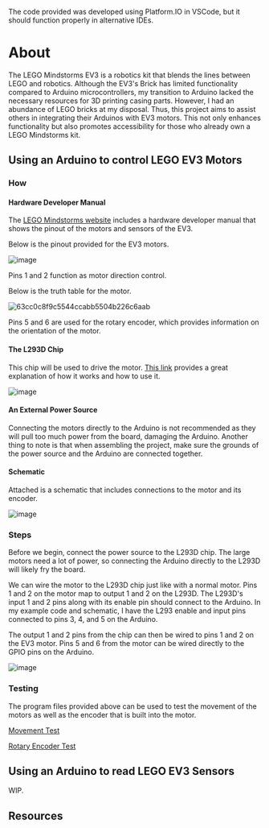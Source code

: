 The code provided was developed using Platform.IO in VSCode, but it should function properly in alternative IDEs.

# About

The LEGO Mindstorms EV3 is a robotics kit that blends the lines between LEGO and robotics. Although the EV3's Brick has limited functionality compared to Arduino microcontrollers, my transition to Arduino lacked the necessary resources for 3D printing casing parts. However, I had an abundance of LEGO bricks at my disposal. Thus, this project aims to assist others in integrating their Arduinos with EV3 motors. This not only enhances functionality but also promotes accessibility for those who already own a LEGO Mindstorms kit.

## Using an Arduino to control LEGO EV3 Motors

### How

#### Hardware Developer Manual

The [LEGO Mindstorms website](https://education.lego.com/en-us/product-resources/mindstorms-ev3/downloads/developer-kits#ev3-hardware-developer-kit) includes a hardware developer manual that shows the pinout of the motors and sensors of the EV3. 

Below is the pinout provided for the EV3 motors.

![image](https://github.com/VinsonOi/ArduinoToLEGO/assets/30189257/bc7275f2-7d74-4d44-a0f3-d124374ff1d6)

Pins 1 and 2 function as motor direction control. 

Below is the truth table for the motor.

![63cc0c8f9c5544ccabb5504b226c6aab](https://github.com/HonkaDonka/ArduinoToLEGO/assets/30189257/022e474f-f318-4f41-b05e-236eb0537fb0)

Pins 5 and 6 are used for the rotary encoder, which provides information on the orientation of the motor.

#### The L293D Chip

This chip will be used to drive the motor. [This link](https://www.robotix.in/tutorial/auto/motor_driver/) provides a great explanation of how it works and how to use it.

![image](https://github.com/HonkaDonka/ArduinoToLEGO/assets/30189257/86a0005e-cda4-4235-ac38-0c36f473d3b5)

#### An External Power Source

Connecting the motors directly to the Arduino is not recommended as they will pull too much power from the board, damaging the Arduino. Another thing to note is that when assembling the project, make sure the grounds of the power source and the Arduino are connected together. 

#### Schematic

Attached is a schematic that includes connections to the motor and its encoder.

![image](https://github.com/HonkaDonka/ArduinoToLEGO/assets/30189257/1a7a8331-0873-466c-8d08-16651d8121b0)

### Steps

Before we begin, connect the power source to the L293D chip. The large motors need a lot of power, so connecting the Arduino directly to the L293D will likely fry the board.

We can wire the motor to the L293D chip just like with a normal motor. Pins 1 and 2 on the motor map to output 1 and 2 on the L293D. The L293D's input 1 and 2 pins along with its enable pin should connect to the Arduino. In my example code and schematic, I have the L293 enable and input pins connected to pins 3, 4, and 5 on the Arduino.

The output 1 and 2 pins from the chip can then be wired to pins 1 and 2 on the EV3 motor. Pins 5 and 6 from the motor can be wired directly to the GPIO pins on the Arduino.

![image](https://github.com/HonkaDonka/ArduinoToLEGO/assets/30189257/b32626fb-a5ae-4251-b52c-a6435df04c54)

### Testing

The program files provided above can be used to test the movement of the motors as well as the encoder that is built into the motor. 

[Movement Test](https://github.com/HonkaDonka/ArduinoToLEGO/blob/main/EV3MovementTest.cpp)

[Rotary Encoder Test](https://github.com/HonkaDonka/ArduinoToLEGO/blob/main/EV3RotaryTest.cpp)

## Using an Arduino to read LEGO EV3 Sensors

WIP.

## Resources

